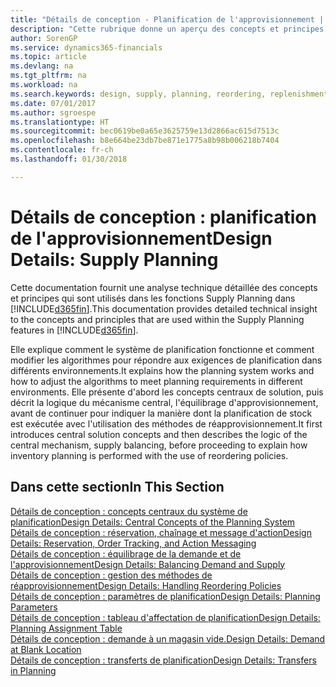 ```yaml
---
title: "Détails de conception - Planification de l'approvisionnement | Microsoft Docs"
description: "Cette rubrique donne un aperçu des concepts et principes qui sont utilisés avec les fonctionnalités de planification de l'approvisionnement dans Finance and Operations, Business edition."
author: SorenGP
ms.service: dynamics365-financials
ms.topic: article
ms.devlang: na
ms.tgt_pltfrm: na
ms.workload: na
ms.search.keywords: design, supply, planning, reordering, replenishment
ms.date: 07/01/2017
ms.author: sgroespe
ms.translationtype: HT
ms.sourcegitcommit: bec0619be0a65e3625759e13d2866ac615d7513c
ms.openlocfilehash: b8e664be23db7be871e1775a8b98b006218b7404
ms.contentlocale: fr-ch
ms.lasthandoff: 01/30/2018

---
```

# <a name="design-details-supply-planning"></a><span data-ttu-id="0cf54-103">Détails de conception : planification de l'approvisionnement</span><span class="sxs-lookup"><span data-stu-id="0cf54-103">Design Details: Supply Planning</span></span>
<span data-ttu-id="0cf54-104">Cette documentation fournit une analyse technique détaillée des concepts et principes qui sont utilisés dans les fonctions Supply Planning dans [!INCLUDE[d365fin](includes/d365fin_md.md)].</span><span class="sxs-lookup"><span data-stu-id="0cf54-104">This documentation provides detailed technical insight to the concepts and principles that are used within the Supply Planning features in [!INCLUDE[d365fin](includes/d365fin_md.md)].</span></span>  

<span data-ttu-id="0cf54-105">Elle explique comment le système de planification fonctionne et comment modifier les algorithmes pour répondre aux exigences de planification dans différents environnements.</span><span class="sxs-lookup"><span data-stu-id="0cf54-105">It explains how the planning system works and how to adjust the algorithms to meet planning requirements in different environments.</span></span> <span data-ttu-id="0cf54-106">Elle présente d'abord les concepts centraux de solution, puis décrit la logique du mécanisme central, l'équilibrage d'approvisionnement, avant de continuer pour indiquer la manière dont la planification de stock est exécutée avec l'utilisation des méthodes de réapprovisionnement.</span><span class="sxs-lookup"><span data-stu-id="0cf54-106">It first introduces central solution concepts and then describes the logic of the central mechanism, supply balancing, before proceeding to explain how inventory planning is performed with the use of reordering policies.</span></span>  

## <a name="in-this-section"></a><span data-ttu-id="0cf54-107">Dans cette section</span><span class="sxs-lookup"><span data-stu-id="0cf54-107">In This Section</span></span>  
[<span data-ttu-id="0cf54-108">Détails de conception : concepts centraux du système de planification</span><span class="sxs-lookup"><span data-stu-id="0cf54-108">Design Details: Central Concepts of the Planning System</span></span>](design-details-central-concepts-of-the-planning-system.md)  
[<span data-ttu-id="0cf54-109">Détails de conception : réservation, chaînage et message d'action</span><span class="sxs-lookup"><span data-stu-id="0cf54-109">Design Details: Reservation, Order Tracking, and Action Messaging</span></span>](design-details-reservation-order-tracking-and-action-messaging.md)  
[<span data-ttu-id="0cf54-110">Détails de conception : équilibrage de la demande et de l'approvisionnement</span><span class="sxs-lookup"><span data-stu-id="0cf54-110">Design Details: Balancing Demand and Supply</span></span>](design-details-balancing-demand-and-supply.md)  
[<span data-ttu-id="0cf54-111">Détails de conception : gestion des méthodes de réapprovisionnement</span><span class="sxs-lookup"><span data-stu-id="0cf54-111">Design Details: Handling Reordering Policies</span></span>](design-details-handling-reordering-policies.md)  
[<span data-ttu-id="0cf54-112">Détails de conception : paramètres de planification</span><span class="sxs-lookup"><span data-stu-id="0cf54-112">Design Details: Planning Parameters</span></span>](design-details-planning-parameters.md)  
[<span data-ttu-id="0cf54-113">Détails de conception : tableau d'affectation de planification</span><span class="sxs-lookup"><span data-stu-id="0cf54-113">Design Details: Planning Assignment Table</span></span>](design-details-planning-assignment-table.md)  
[<span data-ttu-id="0cf54-114">Détails de conception : demande à un magasin vide.</span><span class="sxs-lookup"><span data-stu-id="0cf54-114">Design Details: Demand at Blank Location</span></span>](design-details-demand-at-blank-location.md)  
[<span data-ttu-id="0cf54-115">Détails de conception : transferts de planification</span><span class="sxs-lookup"><span data-stu-id="0cf54-115">Design Details: Transfers in Planning</span></span>](design-details-transfers-in-planning.md)

